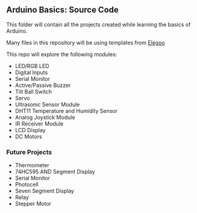 ## Arduino Basics: Source Code

This folder will contain all the projects created while learning the basics of Arduino.

Many files in this repository will be using templates from [Elegoo](https://www.elegoo.com/pages/download)

This repo will explore the following modules:
* LED/RGB LED
* Digital Inputs
* Serial Monitor
* Active/Passive Buzzer
* Tilt Ball Switch
* Servo
* Ultrasonic Sensor Module
* DHT11 Temperature and Humidity Sensor
* Analog Joystick Module
* IR Receiver Module
* LCD Display
* DC Motors

### Future Projects
* Thermometer
* 74HC595 AND Segment Display
* Serial Monitor
* Photocell
* Seven Segment Display
* Relay
* Stepper Motor

